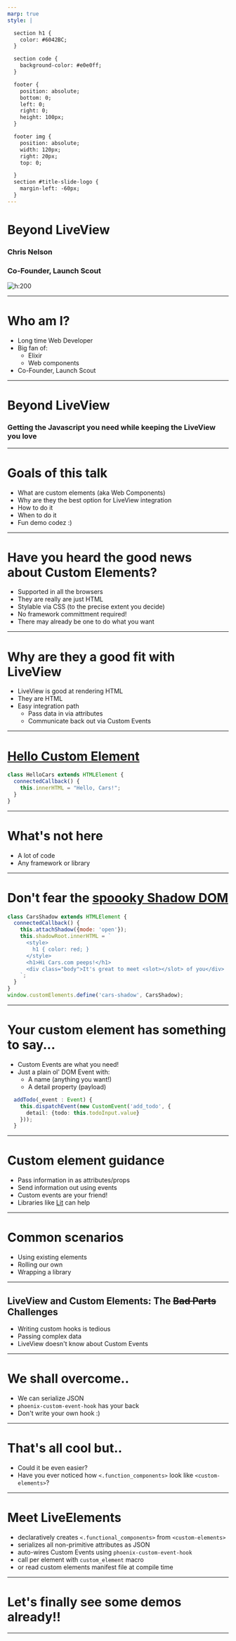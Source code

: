 ```yaml
---
marp: true
style: |

  section h1 {
    color: #6042BC;
  }

  section code {
    background-color: #e0e0ff;
  }

  footer {
    position: absolute;
    bottom: 0;
    left: 0;
    right: 0;
    height: 100px;
  }

  footer img {
    position: absolute;
    width: 120px;
    right: 20px;
    top: 0;

  }
  section #title-slide-logo {
    margin-left: -60px;
  }
---
```


# Beyond LiveView
### Chris Nelson
### Co-Founder, Launch Scout
![h:200](full-color.png#title-slide-logo)

---

# Who am I?
- Long time Web Developer
- Big fan of:
  - Elixir
  - Web components
- Co-Founder, Launch Scout
---

# Beyond LiveView
### Getting the Javascript you need while keeping the LiveView you love

---

# Goals of this talk
- What are custom elements (aka Web Components)
- Why are they the best option for LiveView integration
- How to do it
- When to do it
- Fun demo codez :)

---

# Have you heard the good news about Custom Elements?
- Supported in all the browsers
- They are really are just HTML
- Stylable via CSS (to the precise extent you decide)
- No framework committment required!
- There may already be one to do what you want

---

# Why are they a good fit with LiveView
- LiveView is good at rendering HTML
- They are HTML
- Easy integration path
  - Pass data in via attributes
  - Communicate back out via Custom Events

---

# [Hello Custom Element](./custom_elements1.html)

```js
class HelloCars extends HTMLElement {
  connectedCallback() {
    this.innerHTML = "Hello, Cars!";
  }
}
```

---

# What's not here
- A lot of code
- Any framework or library

---

# Don't fear the [spoooky Shadow DOM](./custom_elements2.html)

```js
class CarsShadow extends HTMLElement {
  connectedCallback() {
    this.attachShadow({mode: 'open'});
    this.shadowRoot.innerHTML = `
      <style>
        h1 { color: red; }
      </style>
      <h1>Hi Cars.com peeps!</h1>
      <div class="body">It's great to meet <slot></slot> of you</div>
    `;
  }
}
window.customElements.define('cars-shadow', CarsShadow);
```

---

# Your custom element has something to say...
- Custom Events are what you need!
- Just a plain ol' DOM Event with:
  - A name (anything you want!)
  - A detail property (payload)

```ts
  addTodo(_event : Event) {
    this.dispatchEvent(new CustomEvent('add_todo', {
      detail: {todo: this.todoInput.value}
    }));
  }
```
---

# Custom element guidance
- Pass information in as attributes/props
- Send information out using events
- Custom events are your friend!
- Libraries like [Lit](https://lit.dev) can help

---

# Common scenarios
- Using existing elements
- Rolling our own
- Wrapping a library

---

## LiveView and Custom Elements: The ~~Bad Parts~~ Challenges
- Writing custom hooks is tedious
- Passing complex data
- LiveView doesn't know about Custom Events

---

# We shall overcome..
- We can serialize JSON
- `phoenix-custom-event-hook` has your back
- Don't write your own hook :)

---

# That's all cool but..
- Could it be even easier?
- Have you ever noticed how `<.function_components>` 
look like `<custom-elements>`?

---

# Meet LiveElements
- declaratively creates `<.functional_components>` from `<custom-elements>` 
- serializes all non-primitive attributes as JSON
- auto-wires Custom Events using `phoenix-custom-event-hook`
- call per element with `custom_element` macro
- or read custom elements manifest file at compile time

---

# Let's finally see some demos already!!

---